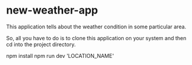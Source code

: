 # new-weather-app
This application tells about the weather condition in some particular area.

So, all you have to do is to clone this application on your system and then cd into the project directory.

npm install
npm run dev 'LOCATION_NAME'
